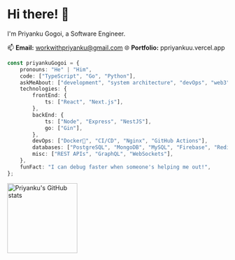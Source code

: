 # Hi there! 👋

I'm Priyanku Gogoi, a Software Engineer.

📫 **Email:** workwithpriyanku@gmail.com
🌐 **Portfolio:** ppriyankuu.vercel.app

```typescript
const priyankuGogoi = {
    pronouns: "He" | "Him",
    code: ["TypeScript", "Go", "Python"],
    askMeAbout: ["development", "system architecture", "devOps", "web3"],
    technologies: {
        frontEnd: {
            ts: ["React", "Next.js"],
        },
        backEnd: {
            ts: ["Node", "Express", "NestJS"],
            go: ["Gin"],
        },
        devOps: ["Docker🐳", "CI/CD", "Nginx", "GitHub Actions"],
        databases: ["PostgreSQL", "MongoDB", "MySQL", "Firebase", "Redis"],
        misc: ["REST APIs", "GraphQL", "WebSockets"],
    },
    funFact: "I can debug faster when someone's helping me out!",
};
```

<div>
    <p> 
        <img src="https://github-readme-stats.vercel.app/api?username=ppriyankuu&show_icons=true&theme=midnight-purple" alt="Priyanku's GitHub stats" height="160"> &nbsp; &nbsp; 
    </p> 
</div>
